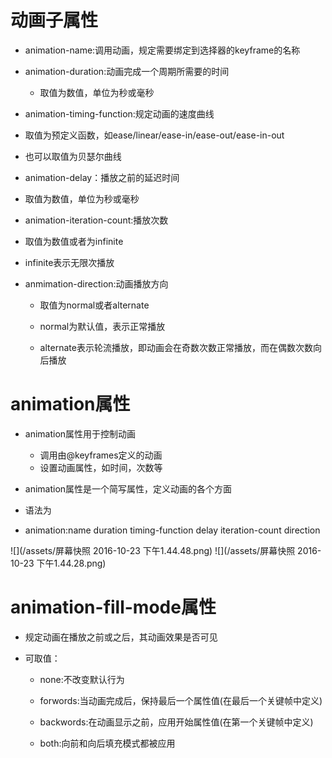 # 动画子属性

 - animation-name:调用动画，规定需要绑定到选择器的keyframe的名称

 - animation-duration:动画完成一个周期所需要的时间

   - 取值为数值，单位为秒或毫秒


 - animation-timing-function:规定动画的速度曲线
  -  取值为预定义函数，如ease/linear/ease-in/ease-out/ease-in-out

  - 也可以取值为贝瑟尔曲线

  

 - animation-delay：播放之前的延迟时间

  - 取值为数值，单位为秒或毫秒

 - animation-iteration-count:播放次数

  - 取值为数值或者为infinite
  - infinite表示无限次播放

 - anmimation-direction:动画播放方向

   - 取值为normal或者alternate

   - normal为默认值，表示正常播放

   - alternate表示轮流播放，即动画会在奇数次数正常播放，而在偶数次数向后播放

# animation属性

 - animation属性用于控制动画

   - 调用由@keyframes定义的动画
   - 设置动画属性，如时间，次数等

 - animation属性是一个简写属性，定义动画的各个方面

 - 语法为

  - animation:name duration timing-function delay iteration-count direction

  ![](/assets/屏幕快照 2016-10-23 下午1.44.48.png)
  ![](/assets/屏幕快照 2016-10-23 下午1.44.28.png)

# animation-fill-mode属性

  - 规定动画在播放之前或之后，其动画效果是否可见

  - 可取值：

    - none:不改变默认行为

    - forwords:当动画完成后，保持最后一个属性值(在最后一个关键帧中定义)

    - backwords:在动画显示之前，应用开始属性值(在第一个关键帧中定义)

    - both:向前和向后填充模式都被应用